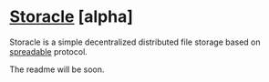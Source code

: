 # [Storacle](http://https://github.com/ortexx/storacle/) [alpha]

Storacle is a simple decentralized distributed file storage based on [spreadable](http://https://github.com/ortexx/protocol/) protocol.

The readme will be soon.